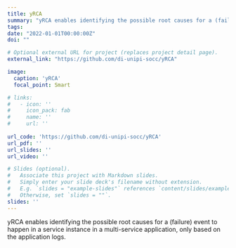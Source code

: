 ```yaml
---
title: yRCA
summary: "yRCA enables identifying the possible root causes for a (failure) event to happen in a service instance in a multi-service application, only based on the application logs."
tags:
date: "2022-01-01T00:00:00Z"
doi: ""

# Optional external URL for project (replaces project detail page).
external_link: "https://github.com/di-unipi-socc/yRCA"

image:
  caption: 'yRCA'
  focal_point: Smart

# links:
#   - icon: ''
#     icon_pack: fab
#     name: ''
#     url: ''
  
url_code: 'https://github.com/di-unipi-socc/yRCA'
url_pdf: ''
url_slides: ''
url_video: ''

# Slides (optional).
#   Associate this project with Markdown slides.
#   Simply enter your slide deck's filename without extension.
#   E.g. `slides = "example-slides"` references `content/slides/example-slides.md`.
#   Otherwise, set `slides = ""`.
slides: ''
---
```

<!-- Here you can insert a description -->
yRCA enables identifying the possible root causes for a (failure) event to happen in a service instance in a multi-service application, only based on the application logs.